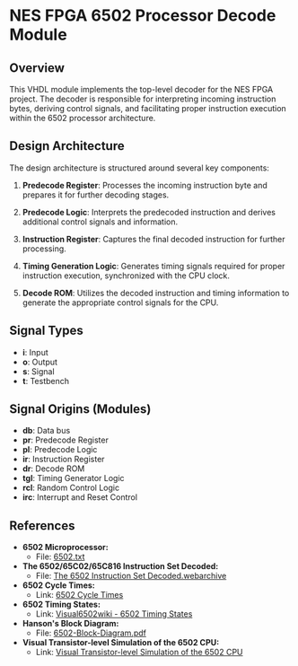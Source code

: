 # NES FPGA 6502 Processor Decode Module

## Overview

This VHDL module implements the top-level decoder for the NES FPGA project. The decoder is responsible for interpreting incoming instruction bytes, deriving control signals, and facilitating proper instruction execution within the 6502 processor architecture.

## Design Architecture

The design architecture is structured around several key components:

1. **Predecode Register**: Processes the incoming instruction byte and prepares it for further decoding stages.

2. **Predecode Logic**: Interprets the predecoded instruction and derives additional control signals and information.

3. **Instruction Register**: Captures the final decoded instruction for further processing.

4. **Timing Generation Logic**: Generates timing signals required for proper instruction execution, synchronized with the CPU clock.

5. **Decode ROM**: Utilizes the decoded instruction and timing information to generate the appropriate control signals for the CPU.

## Signal Types

- **i**: Input
- **o**: Output
- **s**: Signal
- **t**: Testbench

## Signal Origins (Modules)

- **db**: Data bus
- **pr**: Predecode Register
- **pl**: Predecode Logic
- **ir**: Instruction Register
- **dr**: Decode ROM
- **tgl**: Timing Generator Logic
- **rcl**: Random Control Logic
- **irc**: Interrupt and Reset Control

## References

- **6502 Microprocessor:**
  - File: [6502.txt](https://www.nesdev.org/6502.txt)
- **The 6502/65C02/65C816 Instruction Set Decoded:**
  - File: [The 6502 Instruction Set Decoded.webarchive](https://llx.com/Neil/a2/opcodes.html)
- **6502 Cycle Times:**
  - Link: [6502 Cycle Times](https://www.nesdev.org/wiki/6502_cycle_times)
- **6502 Timing States:** 
  - Link: [Visual6502wiki - 6502 Timing States](https://www.nesdev.org/wiki/Visual6502wiki/6502_Timing_States)
- **Hanson's Block Diagram:**
  - File: [6502-Block-Diagram.pdf](https://www.nesdev.org/wiki/Visual6502wiki/Hanson's_Block_Diagram)
- **Visual Transistor-level Simulation of the 6502 CPU:**
  - Link: [Visual Transistor-level Simulation of the 6502 CPU](http://www.visual6502.org)
